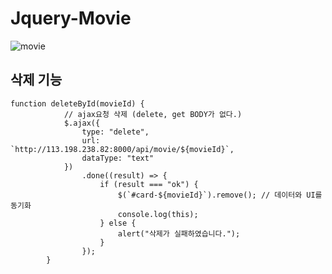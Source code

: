 # Jquery-Movie
![movie](https://user-images.githubusercontent.com/67215505/103747023-58571680-5045-11eb-8d92-5e0f3bac44c8.png)

## 삭제 기능

```
function deleteById(movieId) {
            // ajax요청 삭제 (delete, get BODY가 없다.)
            $.ajax({
                type: "delete",
                url: `http://113.198.238.82:8000/api/movie/${movieId}`,
                dataType: "text"
            })
                .done((result) => {
                    if (result === "ok") {
                        $(`#card-${movieId}`).remove(); // 데이터와 UI를 동기화
                        console.log(this);
                    } else {
                        alert("삭제가 실패하였습니다.");
                    }
                });
        }
```
